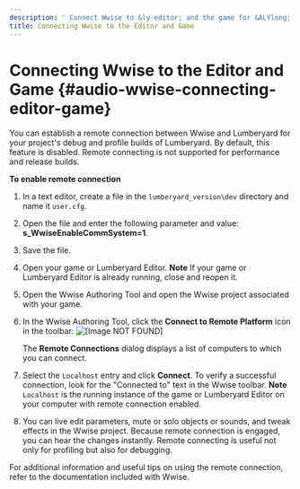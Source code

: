 ```yaml
---
description: ' Connect Wwise to &ly-editor; and the game for &ALYlong;. '
title: Connecting Wwise to the Editor and Game
---
```

# Connecting Wwise to the Editor and Game {#audio-wwise-connecting-editor-game}

You can establish a remote connection between Wwise and Lumberyard for your project's debug and profile builds of Lumberyard\. By default, this feature is disabled\. Remote connecting is not supported for performance and release builds\.

**To enable remote connection**

1. In a text editor, create a file in the `lumberyard_version\dev` directory and name it `user.cfg`\.

1. Open the file and enter the following parameter and value: **s\_WwiseEnableCommSystem=1**\.

1. Save the file\.

1. Open your game or Lumberyard Editor\.
**Note**
If your game or Lumberyard Editor is already running, close and reopen it\.

1. Open the Wwise Authoring Tool and open the Wwise project associated with your game\.

1. In the Wwise Authoring Tool, click the **Connect to Remote Platform** icon in the toolbar: ![\[Image NOT FOUND\]](/images/userguide/audio/audio-wwise-remote-connection.png)

   The **Remote Connections** dialog displays a list of computers to which you can connect\.

1. Select the `Localhost` entry and click **Connect**\. To verify a successful connection, look for the "Connected to" text in the Wwise toolbar\.
**Note**
`Localhost` is the running instance of the game or Lumberyard Editor on your computer with remote connection enabled\.

1. You can live edit parameters, mute or solo objects or sounds, and tweak effects in the Wwise project\. Because remote connection is engaged, you can hear the changes instantly\. Remote connecting is useful not only for profiling but also for debugging\.

For additional information and useful tips on using the remote connection, refer to the documentation included with Wwise\.